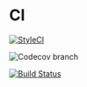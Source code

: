 # CI

[![StyleCI](https://styleci.io/repos/27216826/shield?style=flat)](https://styleci.io/repos/27216826)

![Codecov branch](https://img.shields.io/codecov/c/github/codecov/example-python/master.svg)

[![Build Status](https://img.shields.io/travis/cjcmattsson/CI/master.svg)](https://travis-ci.org/cjcmattsson/CI)
